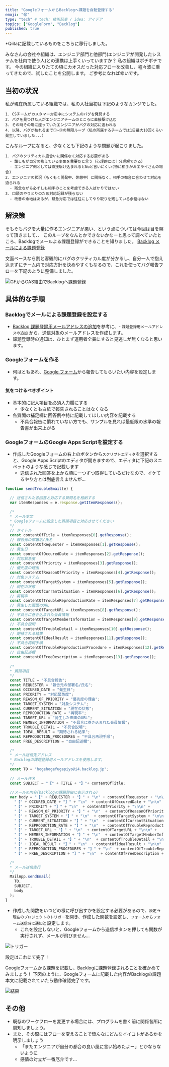 ```yaml
---
title: "GoogleフォームからBacklogへ課題を自動登録する"
emoji: "😎"
type: "tech" # tech: 技術記事 / idea: アイデア
topics: ["GoogleForm", "Backlog"]
published: true
---
```


*Qiitaに記載しているものをこちらに移行しました。

みなさんの会社や組織は、エンジニア部門と他部門(エンジニアが開発したシステムを社内で使う人)との連携は上手くいっていますか？
私の組織はボチボチです。
今の組織に入りたての頃にカオスだった対応フローを改善し、程々波に乗ってきたので、試したことを公開します。
ご参考になれば幸いです。


## 当初の状況
私が現在所属している組織では、私の入社当初は下記のようなカンジでした。

```
1. CSチームがカスタマー対応中にシステムのバグを発見する
2. バグを見つけた人がエンジニアチームのところに直接駆け込む
3. その時その場に座っていたエンジニアがバグの対応に追われる
4. 以降、バグが枯れるまで①~③の無限ループ（私の所属するチームでは1日最大10回くらい発生していました...）
```

こんなループになると、少なくとも下記のような問題が起こりました。

```
1. バグのクリティカル度合いに関係なく対応する必要がある
  - 誰しもが自分の抱えている事象を重要だと言う（心理的には十分理解できる）
  - エンジニア側としては直接駆け込まれるとNoと言いにくい(特に相手がおエライさんの場合)
2. エンジニアの状況（もくもく開発中、休憩中）に関係なく、相手の都合に合わせて対応を迫られる
  - 残念ながら必ずしも相手のことを考慮できる人ばかりではない
3. 口頭のやりとりのため対応記録が残らない
  - 改善の余地はあるが、緊急対応では往往にしてやり取りを残している余裕はない
```

## 解決策
そもそもバグを大量に作るエンジニアが悪い、という点については今回は目を瞑って頂きまして、、 
このループをなんとかできないかなーと思って調べていたところ、Backlogでメールよる課題登録ができることを知りました。
[Backlog メールによる課題登録](https://backlog.com/ja/help/adminsguide/add-issues-via-email/userguide2306/)

文面ベースなら割と客観的にバグのクリティカル度が分かるし、自分一人で抱え込まずにチーム内で対応方針を決めやすくもなるので、これを使ってバグ報告フローを下記のように整備しました。

![GFからGAS経由でBacklogへ課題登録](https://storage.googleapis.com/zenn-user-upload/jfbspij8h193of8uoro66fr9ykov)

## 具体的な手順
### Backlogでメールによる課題登録を設定する
- [Backlog 課題登録用メールアドレスの追加](https://backlog.com/ja/help/adminsguide/add-issues-via-email/userguide2312/)を参考に、- `課題登録用メールアドレスの追加` から、送信対象のメールアドレスを作成します。
- 課題登録時の通知は、ひとまず運用者全員にすると見逃しが無くなると思います。

### Googleフォームを作る
- 何はともあれ、[Google フォーム](https://www.google.com/intl/ja_jp/forms/about/)から報告してもらいたい内容を設定します。

#### 気をつけるべきポイント
- 基本的に記入項目を必須入力欄にする
  - 少なくとも白紙で報告されることはなくなる
- 各質問の補足欄に回答例や特に記載してほしい内容を記載する
  - 不具合報告に慣れていない方でも、サンプルを見れば最低限の水準の報告書が出来上がる

### GoogleフォームのGoogle Apps Scriptを設定する
- 作成したGoogleフォームの右上のボタンから`スクリプトエディタ`を選択すると、Google Apps Scriptのエディタが開きますので、エディタに下記のスニペットのような感じで記載します
  - 送信された回答を上から順に一つずつ取得しているだけなので、イケてるやり方とは到底言えませんが...

```javascript
function sendTroubleEmail(e) {

  // 送信された各回答と対応する質問名を格納する
  var itemResponses = e.response.getItemResponses(); 

  /*
  * メール本文
  * Googleフォームに設定した質問項目と対応させてください
  */
  // タイトル
  const contentOfTitle = itemResponses[0].getResponse();
  // 報告元の部署名/氏名
  const contentOfRequester = itemResponses[1].getResponse();
  // 発生日
  const contentOfOccuredDate = itemResponses[2].getResponse();
  // 対応緊急度 
  const contentOfPriority = itemResponses[3].getResponse();
  // 優先度の理由
  const contentOfReasonOfPriority = itemResponses[4].getResponse();
  // 対象システム
  const contentOfTargetSystem = itemResponses[5].getResponse();
  // 現在の状態
  const contentOfCurrantSituation = itemResponses[6].getResponse();
  // 再現率
  const contentOfTroubleReproductionRate = itemResponses[7].getResponse();
  // 発生した画面のURL
  const contentOfTargetURL = itemResponses[8].getResponse();
  // 不具合に巻き込まれた会員情報
  const contentOfTargetMemberInformation = itemResponses[9].getResponse();
  // 不具合説明
  const contentOfTroubleDetail = itemResponses[10].getResponse();
  // 期待される結果
  const contentOfIdealResult = itemResponses[11].getResponse();
  // 不具合再現手順
  const contentOfTroubleReproductionProcedure = itemResponses[12].getResponse();
  // 自由記述欄
  const contentOfFreeDescription = itemResponses[13].getResponse();
    
  /*
  * 質問項目
  */
  const TITLE = "不具合報告";
  const REQUESTER = "報告元の部署名/氏名";
  const OCCURED_DATE = "発生日";
  const PRIORITY = "対応緊急度";
  const REASON_OF_PRIORITY = "優先度の理由";
  const TARGET_SYSTEM = "対象システム";
  const CURRENT_SITUATION = "現在の状態";
  const REPRODUCTION_RATE = "再現率";
  const TARGET_URL = "発生した画面のURL";  
  const MEMBER_INFORMATION = "不具合に巻き込まれた会員情報";
  const TROUBLE_DETAIL = "不具合説明";
  const IDEAL_RESULT = "期待される結果";
  const REPRODUCTION_PROCEDURES = "不具合再現手順";
  const FREE_DESCRIPTION = "自由記述欄";

  /* 
  * メール送信先アドレス
  * Backlogの課題登録用メールアドレスを使用します。
  */ 
  const TO = "hogehogefugapiyo@i4.backlog.jp";
  
  // メール件名
  const SUBJECT = "【" + TITLE + "】"+ contentOfTitle;
  
  //メールの内容(backlogの課題詳細に表示される)
  var body = "【" + REQUESTER + "】" + "\n" + contentOfRequester + "\n\n" +
    "【" + OCCURED_DATE + "】" + "\n"  + contentOfOccuredDate + "\n\n" +
    "【" + PRIORITY + "】" + "\n"  + contentOfPriority + "\n\n" +
    "【" + REASON_OF_PRIORITY + "】" + "\n"  + contentOfReasonOfPriority + "\n\n" +
    "【" + TARGET_SYSTEM + "】" + "\n"  + contentOfTargetSystem + "\n\n" +
    "【" + CURRENT_SITUATION + "】" + "\n"  + contentOfCurrantSituation + "\n\n" +
    "【" + REPRODUCTION_RATE + "】" + "\n"  + contentOfTroubleReproductionRate + "\n\n" +
    "【" + TARGET_URL + "】" + "\n"  + contentOfTargetURL + "\n\n" +
    "【" + MEMBER_INFORMATION + "】" + "\n"  + contentOfTargetMemberInformation + "\n\n" +
    "【" + TROUBLE_DETAIL + "】" + "\n"  + contentOfTroubleDetail + "\n\n" +
    "【" + IDEAL_RESULT + "】" + "\n"  + contentOfIdealResult + "\n\n" +
    "【" + REPRODUCTION_PROCEDURES + "】" + "\n"  + contentOfTroubleReproductionProcedure + "\n\n" +
    "【" + FREE_DESCRIPTION + "】" + "\n"  + contentOfFreeDescription + "\n\n";

  /*
  * メール送信実行
  */
  MailApp.sendEmail(
    TO,
    SUBJECT,
    body
  );
}
```

- 作成した関数をいつどの様に呼び出すかを設定する必要があるので、`設定`→`現在のプロジェクトのトリガー`を開き、作成した関数を設定し、`フォームからフォーム送信時に通知`と設定します。
  - これを設定しないと、Googleフォームから送信ボタンを押しても関数が実行されず、メールが飛びません...

![トリガー](https://storage.googleapis.com/zenn-user-upload/kermatdxne0j34ijbnl7yksef3a5)

設定はこれにて完了！

Googleフォームから課題を記載し、Backlogに課題登録されることを確かめてみましょう！
下図のように、Googleフォームに記載した内容がBacklogの課題本文に記載されていたら動作確認完了です。

![結果](https://storage.googleapis.com/zenn-user-upload/49y1oyukgsl6ka1xhh7in7sm4fkf)

## その他
- 既存のワークフローを変更する場合には、プログラムを書く前に関係各所に周知しましょう。
- また、その際にはフローを変えることで皆んなにどんなイイコトがあるかを明示しましょう
  - 「またエンジニアが自分の都合の良い風に言い始めたよー」とかならないように
  - 感情の対立が一番厄介です...
